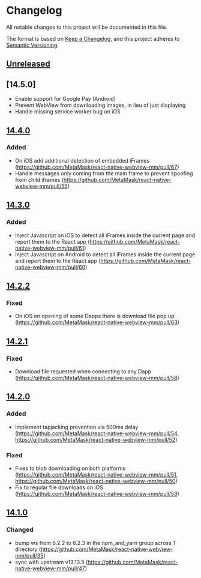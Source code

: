 # Changelog

All notable changes to this project will be documented in this file.

The format is based on [Keep a Changelog](https://keepachangelog.com/en/1.0.0/),
and this project adheres to [Semantic Versioning](https://semver.org/spec/v2.0.0.html).

## [Unreleased]

## [14.5.0]

- Enable support for Google Pay (Android)
- Prevent WebView from downloading images, in lieu of just displaying
- Handle missing service worker bug on iOS

## [14.4.0]

### Added

- On iOS add additional detection of embedded iFrames (https://github.com/MetaMask/react-native-webview-mm/pull/67)
- Handle messages only coming from the main frame to prevent spoofing from child iframes (https://github.com/MetaMask/react-native-webview-mm/pull/55)

## [14.3.0]

### Added

- Inject Javascript on iOS to detect all iFrames inside the current page and report them to the React app (https://github.com/MetaMask/react-native-webview-mm/pull/61)
- Inject Javascript on Android to detect all iFrames inside the current page and report them to the React app (https://github.com/MetaMask/react-native-webview-mm/pull/60)

## [14.2.2]

### Fixed

- On iOS on opening of some Dapps there is download file pop up (https://github.com/MetaMask/react-native-webview-mm/pull/63)

## [14.2.1]

### Fixed

- Download file requested when connecting to any Dapp (https://github.com/MetaMask/react-native-webview-mm/pull/58)

## [14.2.0]

### Added

- Implement tapjacking prevention via 500ms delay (https://github.com/MetaMask/react-native-webview-mm/pull/54, https://github.com/MetaMask/react-native-webview-mm/pull/52)

### Fixed

- Fixes to blob downloading on both platforms (https://github.com/MetaMask/react-native-webview-mm/pull/51, https://github.com/MetaMask/react-native-webview-mm/pull/50)
- Fix to regular file downloads on iOS (https://github.com/MetaMask/react-native-webview-mm/pull/53)

## [14.1.0]

### Changed

- bump ws from 6.2.2 to 6.2.3 in the npm_and_yarn group across 1 directory (https://github.com/MetaMask/react-native-webview-mm/pull/35)
- sync with upstream v13.13.5 (https://github.com/MetaMask/react-native-webview-mm/pull/47)

[Unreleased]: https://github.com/MetaMask/react-native-webview-mm/compare/d93893d...main
[14.4.0]: https://github.com/MetaMask/react-native-webview-mm/compare/bfdef1a...d93893d
[14.3.0]: https://github.com/MetaMask/react-native-webview-mm/compare/6925354...bfdef1a
[14.2.2]: https://github.com/MetaMask/react-native-webview-mm/compare/3be76c0...6925354
[14.2.1]: https://github.com/MetaMask/react-native-webview-mm/compare/release/14.2.0...MetaMask:react-native-webview-mm:release/14.2.1
[14.2.0]: https://github.com/MetaMask/react-native-webview-mm/compare/release/14.1.0...MetaMask:react-native-webview-mm:release/14.2.0
[14.1.0]: https://github.com/MetaMask/react-native-webview-mm/compare/v14.0.4...v14.1.0
